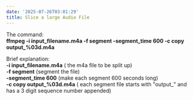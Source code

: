 ```yaml
---
date: '2025-07-26T03:01:29'
title: Slice a large Audio File
---
```


The command:<BR> 
**ffmpeg -i input_filename.m4a -f segment -segment_time 600 -c copy output_%03d.m4a**

Brief explanation:<BR>
**-i input_filename.m4a**  ( the m4a file to be split up) <BR>
**-f segment** (segment the file)<BR>
**-segment_time 600** (make each segment 600 seconds long)<BR>
**-c copy output_%03d.m4a**  ( each segment file starts with "output_" and has a 3 digit sequence number appended)<BR>